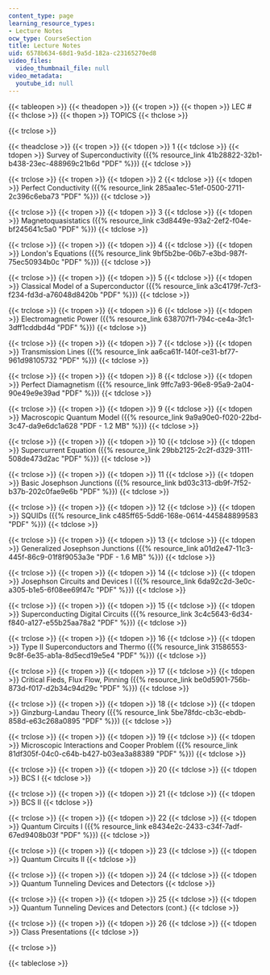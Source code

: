 ```yaml
---
content_type: page
learning_resource_types:
- Lecture Notes
ocw_type: CourseSection
title: Lecture Notes
uid: 6578b634-68d1-9a5d-182a-c23165270ed8
video_files:
  video_thumbnail_file: null
video_metadata:
  youtube_id: null
---
```


{{< tableopen >}}
{{< theadopen >}}
{{< tropen >}}
{{< thopen >}}
LEC #
{{< thclose >}}
{{< thopen >}}
TOPICS
{{< thclose >}}

{{< trclose >}}

{{< theadclose >}}
{{< tropen >}}
{{< tdopen >}}
1
{{< tdclose >}}
{{< tdopen >}}
Survey of Superconductivity ({{% resource_link 41b28822-32b1-b438-23ec-488969c21b6d "PDF" %}})
{{< tdclose >}}

{{< trclose >}}
{{< tropen >}}
{{< tdopen >}}
2
{{< tdclose >}}
{{< tdopen >}}
Perfect Conductivity ({{% resource_link 285aa1ec-51ef-0500-2711-2c396c6eba73 "PDF" %}})
{{< tdclose >}}

{{< trclose >}}
{{< tropen >}}
{{< tdopen >}}
3
{{< tdclose >}}
{{< tdopen >}}
Magnetoquasistatics ({{% resource_link c3d8449e-93a2-2ef2-f04e-bf245641c5a0 "PDF" %}})
{{< tdclose >}}

{{< trclose >}}
{{< tropen >}}
{{< tdopen >}}
4
{{< tdclose >}}
{{< tdopen >}}
London's Equations ({{% resource_link 9bf5b2be-06b7-e3bd-987f-75ec50934b0c "PDF" %}})
{{< tdclose >}}

{{< trclose >}}
{{< tropen >}}
{{< tdopen >}}
5
{{< tdclose >}}
{{< tdopen >}}
Classical Model of a Superconductor ({{% resource_link a3c4179f-7cf3-f234-fd3d-a76048d8420b "PDF" %}})
{{< tdclose >}}

{{< trclose >}}
{{< tropen >}}
{{< tdopen >}}
6
{{< tdclose >}}
{{< tdopen >}}
Electromagnetic Power ({{% resource_link 638707f1-794c-ce4a-3fc1-3dff1cddbd4d "PDF" %}})
{{< tdclose >}}

{{< trclose >}}
{{< tropen >}}
{{< tdopen >}}
7
{{< tdclose >}}
{{< tdopen >}}
Transmission Lines ({{% resource_link aa6ca61f-140f-ce31-bf77-961d98105732 "PDF" %}})
{{< tdclose >}}

{{< trclose >}}
{{< tropen >}}
{{< tdopen >}}
8
{{< tdclose >}}
{{< tdopen >}}
Perfect Diamagnetism ({{% resource_link 9ffc7a93-96e8-95a9-2a04-90e49e9e39ad "PDF" %}})
{{< tdclose >}}

{{< trclose >}}
{{< tropen >}}
{{< tdopen >}}
9
{{< tdclose >}}
{{< tdopen >}}
Macroscopic Quantum Model ({{% resource_link 9a9a90e0-f020-22bd-3c47-da9e6dc1a628 "PDF - 1.2 MB" %}})
{{< tdclose >}}

{{< trclose >}}
{{< tropen >}}
{{< tdopen >}}
10
{{< tdclose >}}
{{< tdopen >}}
Supercurrent Equation ({{% resource_link 29bb2125-2c2f-d329-3111-508de473d2ac "PDF" %}})
{{< tdclose >}}

{{< trclose >}}
{{< tropen >}}
{{< tdopen >}}
11
{{< tdclose >}}
{{< tdopen >}}
Basic Josephson Junctions ({{% resource_link bd03c313-db9f-7f52-b37b-202c0fae9e6b "PDF" %}})
{{< tdclose >}}

{{< trclose >}}
{{< tropen >}}
{{< tdopen >}}
12
{{< tdclose >}}
{{< tdopen >}}
SQUIDs ({{% resource_link c485ff65-5dd6-168e-0614-445848899583 "PDF" %}})
{{< tdclose >}}

{{< trclose >}}
{{< tropen >}}
{{< tdopen >}}
13
{{< tdclose >}}
{{< tdopen >}}
Generalized Josephson Junctions ({{% resource_link a01d2e47-11c3-445f-86c9-01f8f9053a3e "PDF - 1.6 MB" %}})
{{< tdclose >}}

{{< trclose >}}
{{< tropen >}}
{{< tdopen >}}
14
{{< tdclose >}}
{{< tdopen >}}
Josephson Circuits and Devices I ({{% resource_link 6da92c2d-3e0c-a305-b1e5-6f08ee69f47c "PDF" %}})
{{< tdclose >}}

{{< trclose >}}
{{< tropen >}}
{{< tdopen >}}
15
{{< tdclose >}}
{{< tdopen >}}
Superconducting Digital Circuits ({{% resource_link 3c4c5643-6d34-f840-a127-e55b25aa78a2 "PDF" %}})
{{< tdclose >}}

{{< trclose >}}
{{< tropen >}}
{{< tdopen >}}
16
{{< tdclose >}}
{{< tdopen >}}
Type II Superconductors and Thermo ({{% resource_link 31586553-9c8f-6e35-ab1a-8d5ecd19e5e4 "PDF" %}})
{{< tdclose >}}

{{< trclose >}}
{{< tropen >}}
{{< tdopen >}}
17
{{< tdclose >}}
{{< tdopen >}}
Critical Fieds, Flux Flow, Pinning ({{% resource_link be0d5901-756b-873d-f017-d2b34c94d29c "PDF" %}})
{{< tdclose >}}

{{< trclose >}}
{{< tropen >}}
{{< tdopen >}}
18
{{< tdclose >}}
{{< tdopen >}}
Ginzburg-Landau Theory ({{% resource_link 5be78fdc-cb3c-ebdb-858d-e63c268a0895 "PDF" %}})
{{< tdclose >}}

{{< trclose >}}
{{< tropen >}}
{{< tdopen >}}
19
{{< tdclose >}}
{{< tdopen >}}
Microscopic Interactions and Cooper Problem ({{% resource_link 81df305f-04c0-c64b-b427-b03ea3a88389 "PDF" %}})
{{< tdclose >}}

{{< trclose >}}
{{< tropen >}}
{{< tdopen >}}
20
{{< tdclose >}}
{{< tdopen >}}
BCS I
{{< tdclose >}}

{{< trclose >}}
{{< tropen >}}
{{< tdopen >}}
21
{{< tdclose >}}
{{< tdopen >}}
BCS II
{{< tdclose >}}

{{< trclose >}}
{{< tropen >}}
{{< tdopen >}}
22
{{< tdclose >}}
{{< tdopen >}}
Quantum Circuits I ({{% resource_link e8434e2c-2433-c34f-7adf-67ed9408b03f "PDF" %}})
{{< tdclose >}}

{{< trclose >}}
{{< tropen >}}
{{< tdopen >}}
23
{{< tdclose >}}
{{< tdopen >}}
Quantum Circuits II
{{< tdclose >}}

{{< trclose >}}
{{< tropen >}}
{{< tdopen >}}
24
{{< tdclose >}}
{{< tdopen >}}
Quantum Tunneling Devices and Detectors
{{< tdclose >}}

{{< trclose >}}
{{< tropen >}}
{{< tdopen >}}
25
{{< tdclose >}}
{{< tdopen >}}
Quantum Tunneling Devices and Detectors (cont.)
{{< tdclose >}}

{{< trclose >}}
{{< tropen >}}
{{< tdopen >}}
26
{{< tdclose >}}
{{< tdopen >}}
Class Presentations
{{< tdclose >}}

{{< trclose >}}

{{< tableclose >}}
